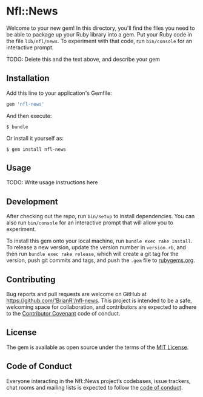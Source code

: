 # Nfl::News

Welcome to your new gem! In this directory, you'll find the files you need to be able to package up your Ruby library into a gem. Put your Ruby code in the file `lib/nfl/news`. To experiment with that code, run `bin/console` for an interactive prompt.

TODO: Delete this and the text above, and describe your gem

## Installation

Add this line to your application's Gemfile:

```ruby
gem 'nfl-news'
```

And then execute:

    $ bundle

Or install it yourself as:

    $ gem install nfl-news

## Usage

TODO: Write usage instructions here

## Development

After checking out the repo, run `bin/setup` to install dependencies. You can also run `bin/console` for an interactive prompt that will allow you to experiment.

To install this gem onto your local machine, run `bundle exec rake install`. To release a new version, update the version number in `version.rb`, and then run `bundle exec rake release`, which will create a git tag for the version, push git commits and tags, and push the `.gem` file to [rubygems.org](https://rubygems.org).

## Contributing

Bug reports and pull requests are welcome on GitHub at https://github.com/'BrianR'/nfl-news. This project is intended to be a safe, welcoming space for collaboration, and contributors are expected to adhere to the [Contributor Covenant](http://contributor-covenant.org) code of conduct.

## License

The gem is available as open source under the terms of the [MIT License](https://opensource.org/licenses/MIT).

## Code of Conduct

Everyone interacting in the Nfl::News project’s codebases, issue trackers, chat rooms and mailing lists is expected to follow the [code of conduct](https://github.com/'BrianR'/nfl-news/blob/master/CODE_OF_CONDUCT.md).
